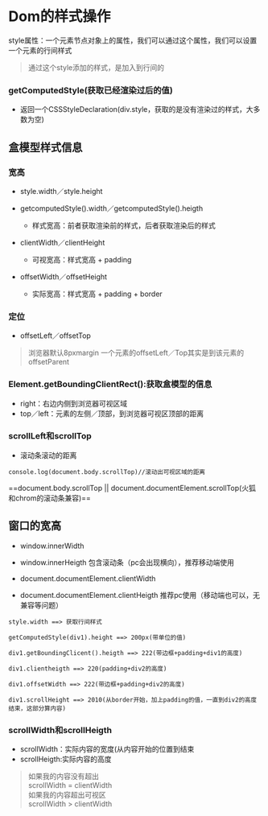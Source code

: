 # Dom的样式操作
style属性：一个元素节点对象上的属性，我们可以通过这个属性，我们可以设置一个元素的行间样式
> 通过这个style添加的样式，是加入到行间的

### getComputedStyle(获取已经渲染过后的值)
- 返回一个CSSStyleDeclaration(div.style，获取的是没有渲染过的样式，大多数为空)

## 盒模型样式信息
### 宽高
- style.width／style.height
- getcomputedStyle().width／getcomputedStyle().heigth    
    -   样式宽高：前者获取渲染前的样式，后者获取渲染后的样式
- clientWidth／clientHeight    
    -   可视宽高：样式宽高 + padding

- offsetWidth／offsetHeight    
    -   实际宽高：样式宽高 + padding + border

### 定位
- offsetLeft／offsetTop
>浏览器默认8pxmargin
一个元素的offsetLeft／Top其实是到该元素的offsetParent

### Element.getBoundingClientRect():获取盒模型的信息
-   right：右边内侧到浏览器可视区域
-   top／left：元素的左侧／顶部，到浏览器可视区顶部的距离


### scrollLeft和scrollTop
- 滚动条滚动的距离

```
console.log(document.body.scrollTop)//滚动出可视区域的距离
```
==document.body.scrollTop || document.documentElement.scrollTop(火狐和chrom的滚动条兼容)==


## 窗口的宽高
- window.innerWidth
- window.innerHeigth
包含滚动条（pc会出现横向），推荐移动端使用

- document.documentElement.clientWidth
- document.documentElement.clientHeigth
推荐pc使用（移动端也可以，无兼容等问题）



```
style.width ==> 获取行间样式

getComputedStyle(div1).height ==> 200px(带单位的值)

div1.getBoundingClicent().heigth ==> 222(带边框+padding+div1的高度)

div1.clientheigth ==> 220(padding+div2的高度)

div1.offsetWidth ==> 222(带边框+padding+div2的高度)

div1.scrollHeight ==> 2010(从border开始，加上padding的值，一直到div2的高度结束，这部分算内容)
```


### scrollWidth和scrollHeigth
- scrollWidth：实际内容的宽度(从内容开始的位置到结束
- scrollHeigth:实际内容的高度

> 如果我的内容没有超出    
scrollWidth = clientWidth    
> 如果我的内容超出可视区    
scrollWidth > clientWidth
